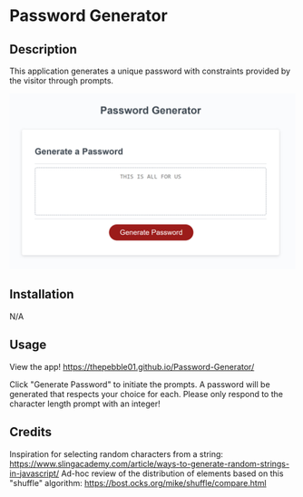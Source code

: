 # Password Generator

## Description

This application generates a unique password with constraints provided by the visitor through prompts.

![Image of Password Generator With Readable Random String That Was Magically Generated When The Developer Was Testing](assets/images/password-generator-readme.png?raw=true)

## Installation

N/A

## Usage

View the app!
https://thepebble01.github.io/Password-Generator/

Click "Generate Password" to initiate the prompts. A password will be generated that respects your choice for each. Please only respond to the character length prompt with an integer!

## Credits

Inspiration for selecting random characters from a string: https://www.slingacademy.com/article/ways-to-generate-random-strings-in-javascript/
Ad-hoc review of the distribution of elements based on this "shuffle" algorithm: https://bost.ocks.org/mike/shuffle/compare.html
